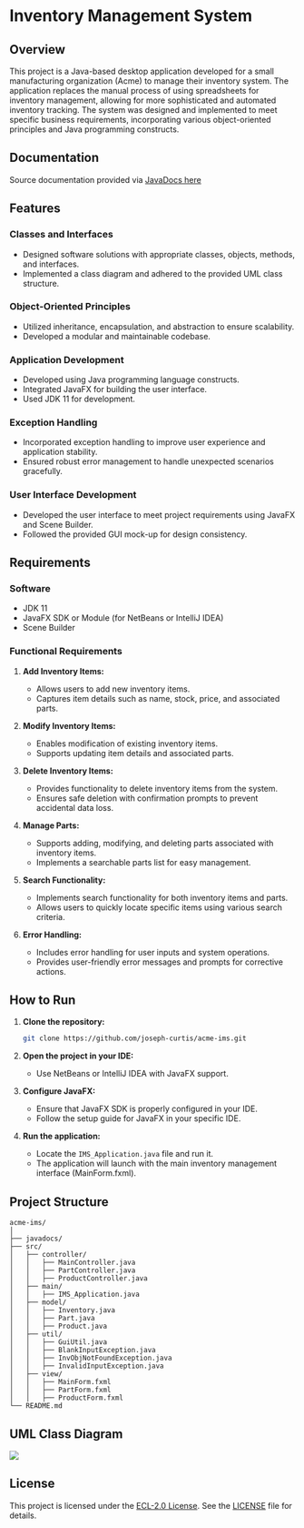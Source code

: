 # Inventory Management System

## Overview

This project is a Java-based desktop application developed for a small manufacturing organization (Acme) to manage their inventory system. The application replaces the manual process of using spreadsheets for inventory management, allowing for more sophisticated and automated inventory tracking. The system was designed and implemented to meet specific business requirements, incorporating various object-oriented principles and Java programming constructs.

## Documentation

Source documentation provided via [JavaDocs here](https://htmlpreview.github.io/?https://raw.githubusercontent.com/joseph-curtis/acme-ims/master/javadocs/index.html "JavaDocs here")

## Features

### Classes and Interfaces
- Designed software solutions with appropriate classes, objects, methods, and interfaces.
- Implemented a class diagram and adhered to the provided UML class structure.

### Object-Oriented Principles
- Utilized inheritance, encapsulation, and abstraction to ensure scalability.
- Developed a modular and maintainable codebase.

### Application Development
- Developed using Java programming language constructs.
- Integrated JavaFX for building the user interface.
- Used JDK 11 for development.

### Exception Handling
- Incorporated exception handling to improve user experience and application stability.
- Ensured robust error management to handle unexpected scenarios gracefully.

### User Interface Development
- Developed the user interface to meet project requirements using JavaFX and Scene Builder.
- Followed the provided GUI mock-up for design consistency.

## Requirements

### Software
- JDK 11
- JavaFX SDK or Module (for NetBeans or IntelliJ IDEA)
- Scene Builder

### Functional Requirements
1. **Add Inventory Items:**
   - Allows users to add new inventory items.
   - Captures item details such as name, stock, price, and associated parts.
   
2. **Modify Inventory Items:**
   - Enables modification of existing inventory items.
   - Supports updating item details and associated parts.
   
3. **Delete Inventory Items:**
   - Provides functionality to delete inventory items from the system.
   - Ensures safe deletion with confirmation prompts to prevent accidental data loss.

4. **Manage Parts:**
   - Supports adding, modifying, and deleting parts associated with inventory items.
   - Implements a searchable parts list for easy management.

5. **Search Functionality:**
   - Implements search functionality for both inventory items and parts.
   - Allows users to quickly locate specific items using various search criteria.

6. **Error Handling:**
   - Includes error handling for user inputs and system operations.
   - Provides user-friendly error messages and prompts for corrective actions.

## How to Run

1. **Clone the repository:**
   ```bash
   git clone https://github.com/joseph-curtis/acme-ims.git
   ```
2. **Open the project in your IDE:**
   - Use NetBeans or IntelliJ IDEA with JavaFX support.

3. **Configure JavaFX:**
   - Ensure that JavaFX SDK is properly configured in your IDE.
   - Follow the setup guide for JavaFX in your specific IDE.

4. **Run the application:**
   - Locate the `IMS_Application.java` file and run it.
   - The application will launch with the main inventory management interface (MainForm.fxml).

## Project Structure

```
acme-ims/
│
├── javadocs/
├── src/
│   ├── controller/
│   │   ├── MainController.java
│   │   ├── PartController.java
│   │   ├── ProductController.java
│   ├── main/
│   │   ├── IMS_Application.java
│   ├── model/
│   │   ├── Inventory.java
│   │   ├── Part.java
│   │   ├── Product.java
│   ├── util/
│   │   ├── GuiUtil.java
│   │   ├── BlankInputException.java
│   │   ├── InvObjNotFoundException.java
│   │   ├── InvalidInputException.java
│   ├── view/
│   │   ├── MainForm.fxml
│   │   ├── PartForm.fxml
│   │   ├── ProductForm.fxml
└── README.md
```

## UML Class Diagram

[![](https://mermaid.ink/img/pako:eNrtVsmO2jAYfhUrp0QT5gEihDSaVirSMB0J9cbFxC5YJDayHQqivHu9JbGDAzNSl0u5YP_b9-_xOSkZwkmRTCaTFZVEVrgA3xYv4LmCQoBPBG44rFfUsEtN60hA_d4gl2D6czIBc_qFNQIPyV8bKVjDS4wsZ04PmErGT-DxcWbkonTOUFM6lruMKhRAwawF5ge4rvALEXI61XKzGYBVpU_iXSoWxmnZS0TxAUCEtNHUBEnxD_2fgQMjaEzaGkvbQLSOPY6rVYztmr3BIVSCvTrMUTYSfyfugIyGPRslP5ujMEvJCd0YpFdY42wkp_fRW0P2OmKrTXbMXLNHUOIudkIRPua2pwSucCkxup1zZ8DLRmvjAxVACsp5EYFeM1ZhSG8oDoreqbe4NyxssHxynZt-pA5Oz_VuejftZp5NYs-WoH_T6dNaSA57MaCmxSQR9XdXZKqq2xMRaxSUqjwpcagqJCt3IakmdECAx5bwAPrqo9wHywOQvDeeg9Zq3lrLenMCq0lw9vySO55u0tRDiYi8abzUB48ILbUnaedTRGJBaOr8jHHhMW2dH3A3JoJMxxYQjeuZS1HAsR5nLmEBy_p5bUx7F6EqrzzqJWge21HnvpRjq1gIVhLoBkj8w87y18K7m-t_b_2V3gL2i_kUNIvdv_vBygfdqo1Jt-s25A22Luh2Zih2b-sGE-AePudhy5VbQvHcc9YJ_tbGW7QwaQAaKXAvOTbK_VPtfDWNJav3kJ5evaH8MwE990DpNXYkLl8hbNVLkic15jUkSL1vTUyrRG6xCiEp1BFBvlslK6rlYCPZ8kTLpJC8wXnCWbPZJsV3WAl1s-8J9_AdUD8jor6_jnj5BdlgpJc?type=png)](https://mermaid.live/edit#pako:eNrtVsmO2jAYfhUrp0QT5gEihDSaVirSMB0J9cbFxC5YJDayHQqivHu9JbGDAzNSl0u5YP_b9-_xOSkZwkmRTCaTFZVEVrgA3xYv4LmCQoBPBG44rFfUsEtN60hA_d4gl2D6czIBc_qFNQIPyV8bKVjDS4wsZ04PmErGT-DxcWbkonTOUFM6lruMKhRAwawF5ge4rvALEXI61XKzGYBVpU_iXSoWxmnZS0TxAUCEtNHUBEnxD_2fgQMjaEzaGkvbQLSOPY6rVYztmr3BIVSCvTrMUTYSfyfugIyGPRslP5ujMEvJCd0YpFdY42wkp_fRW0P2OmKrTXbMXLNHUOIudkIRPua2pwSucCkxup1zZ8DLRmvjAxVACsp5EYFeM1ZhSG8oDoreqbe4NyxssHxynZt-pA5Oz_VuejftZp5NYs-WoH_T6dNaSA57MaCmxSQR9XdXZKqq2xMRaxSUqjwpcagqJCt3IakmdECAx5bwAPrqo9wHywOQvDeeg9Zq3lrLenMCq0lw9vySO55u0tRDiYi8abzUB48ILbUnaedTRGJBaOr8jHHhMW2dH3A3JoJMxxYQjeuZS1HAsR5nLmEBy_p5bUx7F6EqrzzqJWge21HnvpRjq1gIVhLoBkj8w87y18K7m-t_b_2V3gL2i_kUNIvdv_vBygfdqo1Jt-s25A22Luh2Zih2b-sGE-AePudhy5VbQvHcc9YJ_tbGW7QwaQAaKXAvOTbK_VPtfDWNJav3kJ5evaH8MwE990DpNXYkLl8hbNVLkic15jUkSL1vTUyrRG6xCiEp1BFBvlslK6rlYCPZ8kTLpJC8wXnCWbPZJsV3WAl1s-8J9_AdUD8jor6_jnj5BdlgpJc)

## License

This project is licensed under the [ECL-2.0 License](http://opensource.org/licenses/ECL-2.0). See the [LICENSE](LICENSE) file for details.
